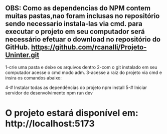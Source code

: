 OBS:
Como as dependencias do NPM contem muitas pastas,nao foram inclusas no repositório sendo necessario instala-las via cmd.
para executar o projeto em seu computador será necessário efetuar o download no repositório do GitHub.
https://github.com/rcanalli/Projeto-Uninter.git
--
1-crie uma pasta e deixe os arquivos dentro
2-com o git instalado em seu computador acesse o cmd modo adm.
3-acesse a raiz do projeto via cmd e insira os comandos abaixo:

4-# Instalar todas as dependências do projeto
npm install
5-# Iniciar servidor de desenvolvimento
npm run dev
# O projeto estará disponível em: http://localhost:5173

